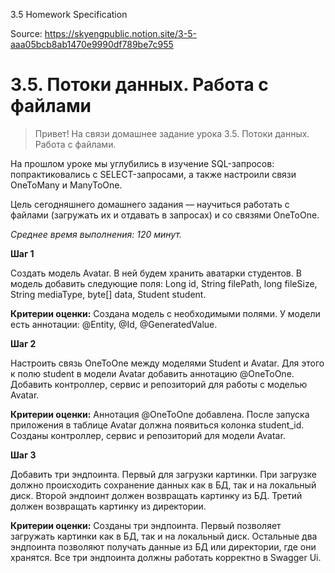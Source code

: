 3.5 Homework Specification

Source: https://skyengpublic.notion.site/3-5-aaa05bcb8ab1470e9990df789be7c955

# 3.5. Потоки данных. Работа с файлами

> Привет! На связи домашнее задание урока 3.5. Потоки данных. Работа с файлами.

На прошлом уроке мы углубились в изучение SQL-запросов: попрактиковались с SELECT-запросами, а также настроили связи
OneToMany и ManyToOne.

Цель сегодняшнего домашнего задания — научиться работать с файлами (загружать их и отдавать в запросах) и со связями
OneToOne.

*Среднее время выполнения: 120 минут.*
>

**Шаг 1**

Создать модель Avatar. В ней будем хранить аватарки студентов. В модель добавить следующие поля: Long id, String
filePath, long fileSize, String mediaType, byte[] data, Student student.

**Критерии оценки:** Создана модель с необходимыми полями. У модели есть аннотации: @Entity, @Id, @GeneratedValue.

**Шаг 2**

Настроить связь OneToOne между моделями Student и Avatar. Для этого к полю student в модели Avatar добавить аннотацию
@OneToOne. Добавить контроллер, сервис и репозиторий для работы с моделью Avatar.

**Критерии оценки:** Аннотация @OneToOne добавлена. После запуска приложения в таблице Avatar должна появиться колонка
student_id. Созданы контроллер, сервис и репозиторий для модели Avatar.

**Шаг 3**

Добавить три эндпоинта. Первый для загрузки картинки. При загрузке должно происходить сохранение данных как в БД, так и
на локальный диск. Второй эндпоинт должен возвращать картинку из БД. Третий должен возвращать картинку из директории.

**Критерии оценки:** Созданы три эндпоинта. Первый позволяет загружать картинки как в БД, так и на локальный диск.
Остальные два эндпоинта позволяют получать данные из БД или директории, где они хранятся. Все три эндпоинта должны
работать корректно в Swagger Ui.

